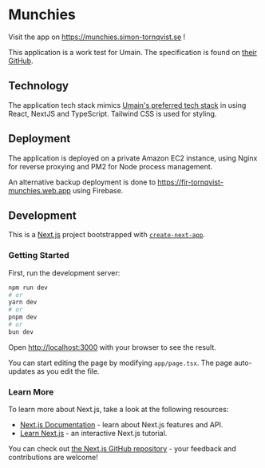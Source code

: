 # Munchies

Visit the app on https://munchies.simon-tornqvist.se !

This application is a work test for Umain. The specification is found on [their GitHub](https://github.com/apegroup/umain-work-test-web).

## Technology

The application tech stack mimics [Umain's preferred tech stack](https://github.com/apegroup/umain-work-test-web?tab=readme-ov-file#umains-tech-stack-and-you) in using React, NextJS and TypeScript. Tailwind CSS is used for styling.

## Deployment

The application is deployed on a private Amazon EC2 instance, using Nginx for reverse proxying and PM2 for Node process management.

An alternative backup deployment is done to https://fir-tornqvist-munchies.web.app using Firebase.

## Development

This is a [Next.js](https://nextjs.org/) project bootstrapped with [`create-next-app`](https://github.com/vercel/next.js/tree/canary/packages/create-next-app).

### Getting Started

First, run the development server:

```bash
npm run dev
# or
yarn dev
# or
pnpm dev
# or
bun dev
```

Open [http://localhost:3000](http://localhost:3000) with your browser to see the result.

You can start editing the page by modifying `app/page.tsx`. The page auto-updates as you edit the file.

### Learn More

To learn more about Next.js, take a look at the following resources:

- [Next.js Documentation](https://nextjs.org/docs) - learn about Next.js features and API.
- [Learn Next.js](https://nextjs.org/learn) - an interactive Next.js tutorial.

You can check out [the Next.js GitHub repository](https://github.com/vercel/next.js/) - your feedback and contributions are welcome!
